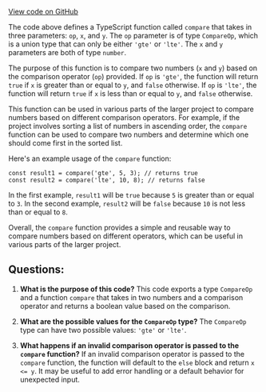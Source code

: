 [View code on GitHub](https://github.com/wandb/weave/weave-js/src/compare.ts)

The code above defines a TypeScript function called `compare` that takes in three parameters: `op`, `x`, and `y`. The `op` parameter is of type `CompareOp`, which is a union type that can only be either `'gte'` or `'lte'`. The `x` and `y` parameters are both of type `number`. 

The purpose of this function is to compare two numbers (`x` and `y`) based on the comparison operator (`op`) provided. If `op` is `'gte'`, the function will return `true` if `x` is greater than or equal to `y`, and `false` otherwise. If `op` is `'lte'`, the function will return `true` if `x` is less than or equal to `y`, and `false` otherwise. 

This function can be used in various parts of the larger project to compare numbers based on different comparison operators. For example, if the project involves sorting a list of numbers in ascending order, the `compare` function can be used to compare two numbers and determine which one should come first in the sorted list. 

Here's an example usage of the `compare` function:

```
const result1 = compare('gte', 5, 3); // returns true
const result2 = compare('lte', 10, 8); // returns false
``` 

In the first example, `result1` will be `true` because `5` is greater than or equal to `3`. In the second example, `result2` will be `false` because `10` is not less than or equal to `8`. 

Overall, the `compare` function provides a simple and reusable way to compare numbers based on different operators, which can be useful in various parts of the larger project.
## Questions: 
 1. **What is the purpose of this code?** 
This code exports a type `CompareOp` and a function `compare` that takes in two numbers and a comparison operator and returns a boolean value based on the comparison.

2. **What are the possible values for the `CompareOp` type?** 
The `CompareOp` type can have two possible values: `'gte'` or `'lte'`.

3. **What happens if an invalid comparison operator is passed to the `compare` function?** 
If an invalid comparison operator is passed to the `compare` function, the function will default to the `else` block and return `x <= y`. It may be useful to add error handling or a default behavior for unexpected input.